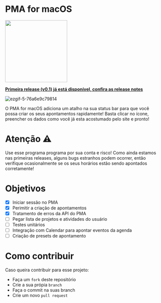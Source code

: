 # PMA for macOS
<img src="https://user-images.githubusercontent.com/23082132/73617871-d45d0900-4601-11ea-9a82-6e8b7c05b9b0.png" data-canonical-src="https://gyazo.com/eb5c5741b6a9a16c692170a41a49c858.png" width="200" />

**[Primeira release (v0.1) já está disponível, confira as release notes](https://github.com/tfmart/pma-mac/releases/tag/v0.1)**

![ezgif-5-76a6e9c79814](https://user-images.githubusercontent.com/23082132/73619902-286dea80-460e-11ea-9333-42968a05ead5.gif)

O PMA for macOS adiciona um atalho na sua status bar para que você possa criar os seus apontamentos rapidamente! Basta clicar no ícone, preencher os dados como você já esta acostumado pelo site e pronto!

# Atenção ⚠️

Use esse programa programa por sua conta e risco! Como ainda estamos nas primeiras releases, alguns bugs estranhos podem ocorrer, então verifique ocasionalmente se os seus horários estão sendo apontados corretamente!

# Objetivos

- [x] Iniciar sessão no PMA
- [x] Perimitir a criação de apontamentos
- [x] Tratamento de erros da API do PMA
- [ ] Pegar lista de projetos e atividades do usuário
- [ ] Testes unitários
- [ ] Integração com Calendar para apontar eventos da agenda
- [ ] Criação de presets de apontamento

# Como contribuir

Caso queira contribuir para esse projeto: 
* Faça um `fork` deste repositório
* Crie a sua própia `branch`
* Faça o commit na suas branch
* Crie um novo `pull request`
